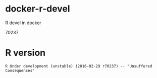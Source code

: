 docker-r-devel
==============

R devel in docker

70237

R version
=========

```
R Under development (unstable) (2016-02-29 r70237) -- "Unsuffered Consequences"
```
